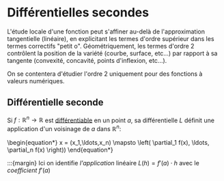 # Différentielles secondes

L'étude locale d'une fonction peut s'affiner au-delà de l'approximation tangentielle (linéaire), en explicitant les termes d'ordre supérieur dans les termes correctifs "petit o". Géométriquement, les termes d'ordre 2 contrôlent la position de la variété (courbe, surface, etc...) par rapport à sa tangente (convexité, concavité, points d'inflexion, etc...).

On se contentera d'étudier l'ordre 2 uniquement pour des fonctions à valeurs numériques.

## Différentielle seconde

Si $f:\mathbb{R}^n \to \mathbb{R}$ est [différentiable](#def:diff) en un point $a$, sa différentielle $L$ définit une application d'un voisinage de $a$ dans $\mathbb{R}^n$:

\begin{equation*}
    x = (x_1,\ldots,x_n) \mapsto \left( \partial_1 f(x), \ldots, \partial_n f(x) \right))
\end{equation*}

:::{margin}
Ici on identifie *l'application* linéaire $L(h) = f'(a) \cdot h$ avec le *coefficient* $f'(a)$


